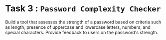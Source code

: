 # Task 3 : `Password Complexity Checker`

Build a tool that assesses the strength of a password based on criteria such as length, presence of uppercase and lowercase letters, numbers, and special characters. Provide feedback to users on the password's strength.
